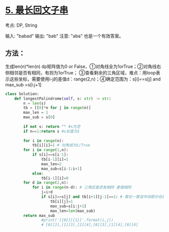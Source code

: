 # [5. 最长回文子串](https://leetcode-cn.com/problems/longest-palindromic-substring/)



考点: DP, String



输入: "babad"
输出: "bab"
注意: "aba" 也是一个有效答案。

## 方法：

生成len(n)*len(n) dp矩阵值为0 or False，①对角线全为1orTrue；②对角线右侧相邻是否有相同，有则为1orTrue； ③查看剩余的三角区域，难点：用loop表示这些坐标，需要使用i-j的差值d：range(2,n)；④确定范围为：s[i]==s[j] and max_sub =s[i:j+1]

```python
class Solution:
    def longestPalindrome(self, s: str) -> str:
        n = len(s)
        tb = [[0]*n for j in range(n)]
        max_len = 1
        max_sub = s[0]
        
        if not s: return "" #s为空
        if n==1:return s #s长度为1
        
        for i in range(n):
            tb[i][i]=1 # 对角线为1/True
        for i in range(1,n):
            if s[i]==s[i-1]:
                tb[i-1][i]=1
                max_len=2
                max_sub=s[i-1:i+1]
            else:
                tb[i-1][i]=0
        for d in range(2,n):
            for i in range(n-d): # 三角区是否有相同 差值相同
                j=i+d
                if s[i]==s[j] and tb[i+1][j-1]==1: # 首位一致且中间部分也是回文
                    tb[i][j]=1
                    max_sub=s[i:j+1]
                    max_len=len(max_sub)
        return max_sub
                #print('[{0}][{1}]'.format(i,j)) 
                # [0][2],[1][3],[2][4],[0][3],[1][4],[0][4]


```

